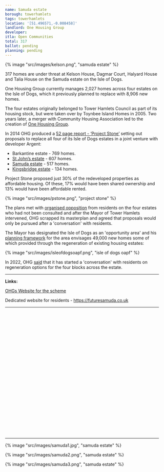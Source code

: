 ```yaml
---
name: Samuda estate
borough: towerhamlets 
tags: towerhamlets
location: '[51.496571,-0.008458]'
landlord: One Housing Group
developer:
itla: Open Communities
total: 317
ballot: pending
planning: pending
---
```

{% image "src/images/kelson.png", "samuda estate" %}

317 homes are under threat at Kelson House, Dagmar Court, Halyard House and Talia House on the Samuda estate on the Isle of Dogs.

One Housing Group currently manages 2,027 homes across four estates on the Isle of Dogs, which it previously planned to replace with 8,906 new homes.

The four estates originally belonged to Tower Hamlets Council as part of its housing stock, but were taken over by Toynbee Island Homes in 2005. Two years later, a merger with Community Housing Association led to the creation of [One Housing Group](http://onehousing.co.uk). 

In 2014 OHG produced a [52 page report - ‘Project Stone’](/images/ProjectStone.pdf) setting out proposals to replace all four of its Isle of Dogs estates in a joint venture with developer Argent:  

 * Barkantine estate - 769 homes.
 * [St John’s estate](/estates/towerhamlets/stjohns/) - 607 homes.
 * [Samuda estate](/estates/towerhamlets/samuda/) - 517 homes.
 * [Kingsbridge estate](/estates/towerhamlets/kingsbridge/) - 134 homes.

Project Stone proposed just 30% of the redeveloped properties as affordable housing. Of these, 17% would have been shared ownership and 13% would have been affordable rented. 

{% image "src/images/pstone.png", "project stone" %}

The plans met with [organised opposition](http://www.4estatesforum.org.uk) from residents on the four estates who had not been consulted and after the Mayor of Tower Hamlets intervened, OHG scrapped its masterplan and agreed that proposals would only be pursued after a 'conversation' with residents.

The Mayor has designated the Isle of Dogs as an 'opportunity area' and his [planning framework](https://airdrive-secure.s3-eu-west-1.amazonaws.com/london/dataset/isle-of-dogs-and-south-poplar-opportunity-area-planning-framework/2019-10-18T14%3A33%3A23/Appendix%20A%20Isle%20of%20Dogs%20and%20South%20Poplar%20OAPF.pdf?X-Amz-Algorithm=AWS4-HMAC-SHA256&X-Amz-Credential=AKIAJJDIMAIVZJDICKHA%2F20200603%2Feu-west-1%2Fs3%2Faws4_request&X-Amz-Date=20200603T161828Z&X-Amz-Expires=300&X-Amz-Signature=e9f1e1b74bfcd4ea3f185de6fa62ea24ad89c7701eee317bad9d78024ba5474f&X-Amz-SignedHeaders=host) for the area envisages 49,000 new homes some of which provided through the regeneration of existing housing estates:

{% image "src/images/isleofdogsoapf.png", "isle of dogs oapf" %}

In 2022, OHG [said](https://www.onehousing.co.uk/about-us/what-we-do/development-and-regeneration/isle-of-dogs/kelson-house,-dagmar-court,-halyard-house-and-talia-house) that it has started a 'conversation' with residents on regeneration options for the four blocks across the estate.

---

__Links:__

[OHGs Website for the scheme](https://www.onehousing.co.uk/about-us/what-we-do/development-and-regeneration/isle-of-dogs/kelson-house,-dagmar-court,-halyard-house-and-talia-house)

Dedicated website for residents - <https://futuresamuda.co.uk>

---

<!------------THE CODE BELOW RENDERS THE MAP - DO NOT EDIT! ---------------------------->

<div id="map" style="width: 100%; height: 400px;"></div>

<script>
  var map = L.map('map').setView({{ location }}, 13);
  L.tileLayer('https://tile.openstreetmap.org/{z}/{x}/{y}.png', {
  maxZoom: 19,
attribution: '&copy; <a href="http://www.openstreetmap.org/copyright">OpenStreetMap</a>'
}).addTo(map);
var circle = L.circle({{ location }}, {
    color: 'red',
    fillColor: '#f03',
    fillOpacity: 0.5,
    radius: 500
}).addTo(map);
</script>

---

{% image "src/images/samuda1.jpg", "samuda estate" %}

{% image "src/images/samuda2.png", "samuda estate" %}

{% image "src/images/samuda3.png", "samuda estate" %}
